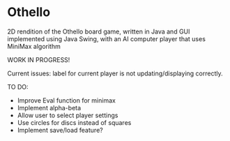 # Othello
2D rendition of the Othello board game, written in Java and GUI implemented using Java Swing, with an AI computer player that uses MiniMax algorithm

WORK IN PROGRESS!

Current issues: label for current player is not updating/displaying correctly.

TO DO:

- Improve Eval function for minimax
- Implement alpha-beta
- Allow user to select player settings
- Use circles for discs instead of squares
- Implement save/load feature?
